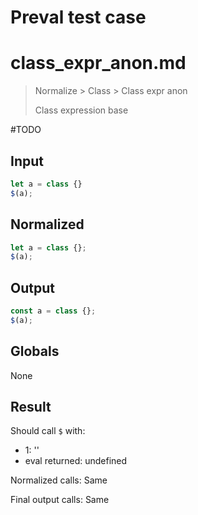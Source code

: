 # Preval test case

# class_expr_anon.md

> Normalize > Class > Class expr anon
>
> Class expression base

#TODO

## Input

`````js filename=intro
let a = class {}
$(a);
`````

## Normalized

`````js filename=intro
let a = class {};
$(a);
`````

## Output

`````js filename=intro
const a = class {};
$(a);
`````

## Globals

None

## Result

Should call `$` with:
 - 1: '<function>'
 - eval returned: undefined

Normalized calls: Same

Final output calls: Same
